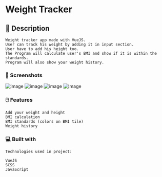 # Weight Tracker

## 🚀 Description
```
Weight tracker app made with VueJS.
User can track his weight by adding it in input section.
User have to add his height too.
The Program will calculate user's BMI and show if it is within the standards.
Program will also show your weight history.
```

### 📸 Screenshots

![image](https://user-images.githubusercontent.com/94081512/199277656-6bde54f5-3f18-4f19-b22c-27ebb96da3cd.png)
![image](https://user-images.githubusercontent.com/94081512/199277922-0cbf4f27-15ca-4715-aa39-afa33f1b0989.png)
![image](https://user-images.githubusercontent.com/94081512/199278025-494ca9c5-f3b8-4031-af84-1ed3e742653e.png)
![image](https://user-images.githubusercontent.com/94081512/199277773-baae36a7-99c3-490d-8b26-6b8099e6d62d.png)

### 🖱️ Features
```
Add your weight and height
BMI calculation
BMI standards (colors on BMI tile)
Weight history
```


### 💻 Built with

```
Technologies used in project:

VueJS
SCSS
JavaScript
```
